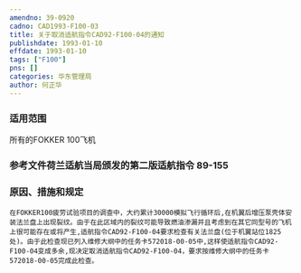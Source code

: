 ```yaml
---
amendno: 39-0920  
cadno: CAD1993-F100-03  
title: 关于取消适航指令CAD92-F100-04的通知  
publishdate: 1993-01-10  
effdate: 1993-01-10  
tags: ["F100"]  
pns: []  
categories: 华东管理局  
author: 何正华  
---
```

  
### 适用范围  
所有的FOKKER 100飞机  
  
<!--more-->  
### 参考文件荷兰适航当局颁发的第二版适航指令 89-155  
  
### 原因、措施和规定  
    在FOKKER100疲劳试验项目的调查中，大约累计30000模拟飞行循环后,在机翼后增压泵壳体安装法兰盘上出现裂纹。由于在此区域内的裂纹可能导致燃油渗漏并且考虑到在其它同型号的飞机上很可能存在或将产生,适航指令CAD92-F100-04要求检查有关法兰盘(位于机翼站位1825处)。由于此检查现已列入维修大纲中的任务卡572018-00-05中,这样使适航指令CAD92-F100-04变成多余,现决定取消适航指令CAD92-F100-04，要求按维修大纲中的任务卡572018-00-05完成此检查。  
